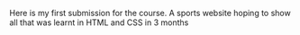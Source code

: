 Here is my first submission for the course. A sports website hoping to show all that was learnt in HTML and CSS in  3 months 
